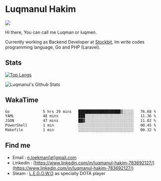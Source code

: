 
# Luqmanul Hakim

![](https://komarev.com/ghpvc/?username=luqman-v1)

Hi there, You can call me Luqman or luqmen.

Currently working as Backend Developer at [Stockbit](https://stockbit.com/), Im write codes programming language, Go and PHP (Laravel).
## Stats

[![Top Langs](https://github-readme-stats.vercel.app/api/top-langs/?username=luqman-v1&layout=compact)](https://github.com/anuraghazra/github-readme-stats)

![Luqmanul's Github Stats](https://github-readme-stats.vercel.app/api?username=luqman-v1&show_icons=true)


## WakaTime 

<!--START_SECTION:waka-->

```txt
Go               5 hrs 29 mins   ███████████████████▒░░░░░   76.68 %
YAML             48 mins         ███░░░░░░░░░░░░░░░░░░░░░░   11.36 %
JSON             47 mins         ██▓░░░░░░░░░░░░░░░░░░░░░░   11.02 %
PowerShell       1 min           ░░░░░░░░░░░░░░░░░░░░░░░░░   00.45 %
Makefile         1 min           ░░░░░░░░░░░░░░░░░░░░░░░░░   00.32 %
```

<!--END_SECTION:waka-->


## Find me 

- Email : [n.loekman[at]gmail.com](mailto:n.loekman@gmail.com)
- Linkedin : [https://www.linkedin.com/in/luqmanul-hakim-783692127/](https://www.linkedin.com/in/luqmanul-hakim-783692127/)
- Steam : [L.E.G.O.W.O](https://steamcommunity.com/id/fuukmans) as specially DOTA player


